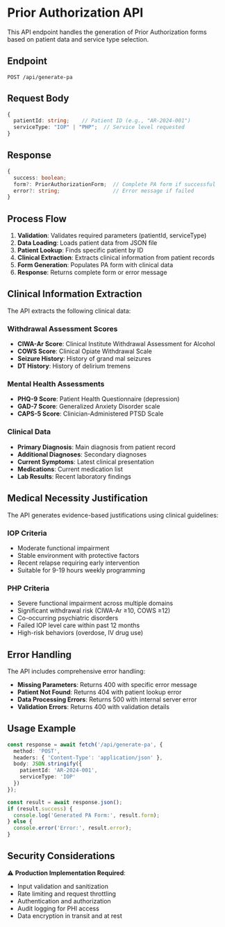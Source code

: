 # Prior Authorization API

This API endpoint handles the generation of Prior Authorization forms based on patient data and service type selection.

## Endpoint

`POST /api/generate-pa`

## Request Body

```typescript
{
  patientId: string;    // Patient ID (e.g., "AR-2024-001")
  serviceType: "IOP" | "PHP";  // Service level requested
}
```

## Response

```typescript
{
  success: boolean;
  form?: PriorAuthorizationForm;  // Complete PA form if successful
  error?: string;                 // Error message if failed
}
```

## Process Flow

1. **Validation**: Validates required parameters (patientId, serviceType)
2. **Data Loading**: Loads patient data from JSON file
3. **Patient Lookup**: Finds specific patient by ID
4. **Clinical Extraction**: Extracts clinical information from patient records
5. **Form Generation**: Populates PA form with clinical data
6. **Response**: Returns complete form or error message

## Clinical Information Extraction

The API extracts the following clinical data:

### Withdrawal Assessment Scores
- **CIWA-Ar Score**: Clinical Institute Withdrawal Assessment for Alcohol
- **COWS Score**: Clinical Opiate Withdrawal Scale
- **Seizure History**: History of grand mal seizures
- **DT History**: History of delirium tremens

### Mental Health Assessments
- **PHQ-9 Score**: Patient Health Questionnaire (depression)
- **GAD-7 Score**: Generalized Anxiety Disorder scale
- **CAPS-5 Score**: Clinician-Administered PTSD Scale

### Clinical Data
- **Primary Diagnosis**: Main diagnosis from patient record
- **Additional Diagnoses**: Secondary diagnoses
- **Current Symptoms**: Latest clinical presentation
- **Medications**: Current medication list
- **Lab Results**: Recent laboratory findings

## Medical Necessity Justification

The API generates evidence-based justifications using clinical guidelines:

### IOP Criteria
- Moderate functional impairment
- Stable environment with protective factors
- Recent relapse requiring early intervention
- Suitable for 9-19 hours weekly programming

### PHP Criteria
- Severe functional impairment across multiple domains
- Significant withdrawal risk (CIWA-Ar ≥10, COWS ≥12)
- Co-occurring psychiatric disorders
- Failed IOP level care within past 12 months
- High-risk behaviors (overdose, IV drug use)

## Error Handling

The API includes comprehensive error handling:

- **Missing Parameters**: Returns 400 with specific error message
- **Patient Not Found**: Returns 404 with patient lookup error
- **Data Processing Errors**: Returns 500 with internal server error
- **Validation Errors**: Returns 400 with validation details

## Usage Example

```typescript
const response = await fetch('/api/generate-pa', {
  method: 'POST',
  headers: { 'Content-Type': 'application/json' },
  body: JSON.stringify({
    patientId: 'AR-2024-001',
    serviceType: 'IOP'
  })
});

const result = await response.json();
if (result.success) {
  console.log('Generated PA Form:', result.form);
} else {
  console.error('Error:', result.error);
}
```

## Security Considerations

⚠️ **Production Implementation Required**:
- Input validation and sanitization
- Rate limiting and request throttling
- Authentication and authorization
- Audit logging for PHI access
- Data encryption in transit and at rest
